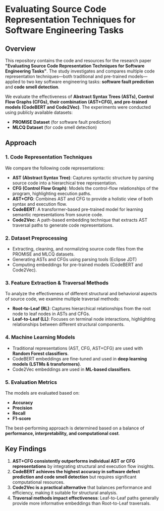 # Evaluating Source Code Representation Techniques for Software Engineering Tasks

## Overview

This repository contains the code and resources for the research paper **"Evaluating Source Code Representation Techniques for Software Engineering Tasks"**. The study investigates and compares multiple code representation techniques—both traditional and pre-trained models—applied to two key software engineering tasks: **software fault prediction** and **code smell detection**.

We evaluate the effectiveness of **Abstract Syntax Trees (ASTs), Control Flow Graphs (CFGs), their combination (AST+CFG), and pre-trained models (CodeBERT and Code2Vec)**. The experiments were conducted using publicly available datasets:

- **PROMISE Dataset** (for software fault prediction)
- **MLCQ Dataset** (for code smell detection)

## Approach

### 1. Code Representation Techniques
We compare the following code representations:

- **AST (Abstract Syntax Tree)**: Captures syntactic structure by parsing source code into a hierarchical tree representation.
- **CFG (Control Flow Graph)**: Models the control-flow relationships of the program, highlighting execution paths.
- **AST+CFG**: Combines AST and CFG to provide a holistic view of both syntax and execution flow.
- **CodeBERT**: A transformer-based pre-trained model for learning semantic representations from source code.
- **Code2Vec**: A path-based embedding technique that extracts AST traversal paths to generate code representations.

### 2. Dataset Preprocessing
- Extracting, cleaning, and normalizing source code files from the PROMISE and MLCQ datasets.
- Generating ASTs and CFGs using parsing tools (Eclipse JDT)
- Computing embeddings for pre-trained models (CodeBERT and Code2Vec).

### 3. Feature Extraction & Traversal Methods
To analyze the effectiveness of different structural and behavioral aspects of source code, we examine multiple traversal methods:

- **Root-to-Leaf (RL)**: Captures hierarchical relationships from the root node to leaf nodes in ASTs and CFGs.
- **Leaf-to-Leaf (LL)**: Focuses on terminal node interactions, highlighting relationships between different structural components.

### 4. Machine Learning Models
- Traditional representations (AST, CFG, AST+CFG) are used with **Random Forest classifiers**.
- CodeBERT embeddings are fine-tuned and used in **deep learning models (LSTMs & transformers)**.
- Code2Vec embeddings are used in **ML-based classifiers**.

### 5. Evaluation Metrics
The models are evaluated based on:
- **Accuracy**
- **Precision**
- **Recall**
- **F1-score**

The best-performing approach is determined based on a balance of **performance, interpretability, and computational cost**.

## Key Findings

1. **AST+CFG consistently outperforms individual AST or CFG representations** by integrating structural and execution flow insights.
2. **CodeBERT achieves the highest accuracy in software defect prediction and code smell detection** but requires significant computational resources.
3. **Code2Vec is a practical alternative** that balances performance and efficiency, making it suitable for structural analysis.
4. **Traversal methods impact effectiveness**: Leaf-to-Leaf paths generally provide more informative embeddings than Root-to-Leaf traversals.


